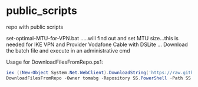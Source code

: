 # public_scripts
repo with public scripts

set-optimal-MTU-for-VPN.bat .....will find out and set MTU size...this is needed for IKE VPN and Provider Vodafone Cable with DSLite ...
Download the batch file and execute in an administrative cmd


Usage for DownloadFilesFromRepo.ps1:

```PowerShell
iex ((New-Object System.Net.WebClient).DownloadString('https://raw.githubusercontent.com/tomabg/public_scripts/master/DownloadFilesFromRepo.ps1')) 
DownloadFilesFromRepo -Owner tomabg -Repository SS.PowerShell -Path SS.PowerShell/bin/Debug -DestinationPath (Get-Module -ListAvailable SS.PowerShell).path.TrimEnd('SS.PowerShell.psd1')
```

